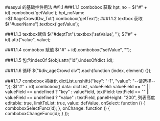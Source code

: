 #easyui 的基础控件用法
##1.1
###1.1.1 combobox 获取
hpt_no = $("#" + id).combobox('getValue');
hpt_noName =$('#ageCrowdDw_Txt').combobox('getText');
###1.1.2 textbox  获取
$("#userName").textbox('getValue');

###1.1.3 textbox赋值
$("#deptTxt").textbox('setValue', '');
$("#" + id).attr("value", value);

###1.1.4 combobox 赋值
 $("#" + id).combobox("setValue", "");
 
###1.1.5 包含indexOf
$(obj).attr("id").indexOf(dict_id);

###1.1.6 循环
 $("#div_ageCrowd div").each(function (index, element) {});
 
###1.1.7 combobox 初始化
 dictList.unshift({"key": "-1", "value": "--请选择--"});
    $("#" + id).combobox({
        data: dictList,
        valueField: valueField == "" || valueField == undefined ? "key" : valueField,
        textField: textField == "" || valueField == undefined ? "value" : textField,
        panelHeight: "200", 列表高度
        editable: true,
        limitToList: true,
        value: defValue,
        onSelect: function () {
            comboboxSelectFunc(id);
        },
        onChange: function () {
            comboboxChangeFunc(id);
        }
    });
